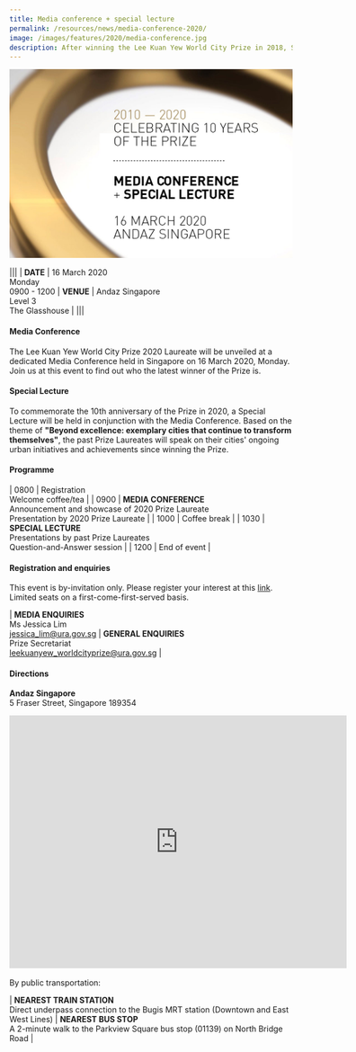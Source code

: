 ```yaml
---
title: Media conference + special lecture
permalink: /resources/news/media-conference-2020/
image: /images/features/2020/media-conference.jpg
description: After winning the Lee Kuan Yew World City Prize in 2018, Seoul in South Korea is going full speed ahead with new and ongoing urban regeneration initiatives to tackle emerging challenges. From innovative interventions to dampen rising housing prices, to a grand plan for greenery, Seoul is on a path to a safe and sustainable future.
---
```


![Media Conference](/images/features/2020/media-conference.jpg/)<br>

|||
| **DATE** | 16 March 2020<br>Monday<br>0900 - 1200 | **VENUE** | Andaz Singapore<br>Level 3<br>The Glasshouse |
|||

#### **Media Conference** 

The Lee Kuan Yew World City Prize 2020 Laureate will be unveiled at a dedicated Media Conference held in Singapore on 16 March 2020, Monday. Join us at this event to find out who the latest winner of the Prize is. 

#### **Special Lecture** 

To commemorate the 10th anniversary of the Prize in 2020, a Special Lecture will be held in conjunction with the Media Conference. Based on the theme of **"Beyond excellence: exemplary cities that continue to transform themselves"**, the past Prize Laureates will speak on their cities' ongoing urban initiatives and achievements since winning the Prize. 

#### **Programme**

| 0800 | Registration<br>Welcome coffee/tea |
| 0900 | **MEDIA CONFERENCE**<br>Announcement and showcase of 2020 Prize Laureate<br>Presentation by 2020 Prize Laureate | 
| 1000 | Coffee break |
| 1030 | **SPECIAL LECTURE**<br>Presentations by past Prize Laureates<br>Question-and-Answer session | 
| 1200 | End of event |

#### **Registration and enquiries**

This event is by-invitation only. Please register your interest at this [link](www.google.com). Limited seats on a first-come-first-served basis.

| **MEDIA ENQUIRIES**<br>Ms Jessica Lim<br>[jessica_lim@ura.gov.sg](mailto:jessica_lim@ura.gov.sg) | **GENERAL ENQUIRIES**<br>Prize Secretariat<br>[leekuanyew_worldcityprize@ura.gov.sg](mailto:leekuanyew_worldcityprize@ura.gov.sg) |

#### **Directions**

**Andaz Singapore**
<br>5 Fraser Street, Singapore 189354

<iframe src="https://www.google.com/maps/embed?pb=!1m18!1m12!1m3!1d3988.7926313699095!2d103.85554121443127!3d1.299206599052409!2m3!1f0!2f0!3f0!3m2!1i1024!2i768!4f13.1!3m3!1m2!1s0x31da19b021e9ce07%3A0x6f6afbcfba9af1c1!2sAndaz%20Singapore%20-%20a%20concept%20by%20Hyatt!5e0!3m2!1sen!2ssg!4v1579502553293!5m2!1sen!2ssg" width="600" height="450" frameborder="0" style="border:0;" allowfullscreen=""></iframe>

By public transportation: 

| **NEAREST TRAIN STATION**<br>Direct underpass connection to the Bugis MRT station (Downtown and East West Lines) | **NEAREST BUS STOP**<br>A 2-minute walk to the Parkview Square bus stop (01139) on North Bridge Road | 
